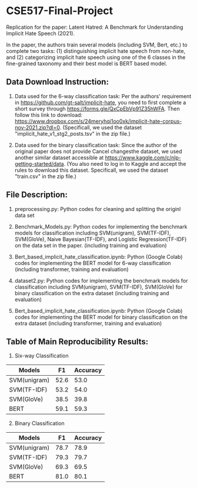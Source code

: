 # CSE517-Final-Project
Replication for the paper: Latent Hatred: A Benchmark for Understanding Implicit Hate Speech (2021).

In the paper, the authors train several models (including SVM, Bert, etc.) to complete two tasks: (1) distinguishing implicit hate speech from non-hate, and (2) categorizing implicit hate speech using one of the 6 classes in the fine-grained taxonomy and their best model is BERT based model. 

## Data Download Instruction:

1. Data used for the 6-way classification task: 
Per the authors' requirement in https://github.com/gt-salt/implicit-hate, you need to first complete a short survey through https://forms.gle/QxCpEbVp91Z35hWFA. Then follow this link to download: https://www.dropbox.com/s/24meryhqi1oo0xk/implicit-hate-corpus-nov-2021.zip?dl=0. (Specificall, we used the dataset "implicit_hate_v1_stg2_posts.tsv" in the zip file.) 

2. Data used for the binary classification task:
Since the author of the original paper does not provide Cancel changesthe dataset, we used another similar dataset accessible at https://www.kaggle.com/c/nlp-getting-started/data. (You also need to log in to Kaggle and accept the rules to download this dataset. Specificall, we used the dataset "train.csv" in the zip file.)

## File Description:

1. preprocessing.py: Python codes for cleaning and splitting the originl data set

2. Benchmark_Models.py: Python codes for implementing the benchmark models for classification including SVM(unigram), SVM(TF-IDF), SVM(GloVe), Naive Bayesian(TF-IDF), and Logistic Regression(TF-IDF) on the data set in the paper. (including training and evaluation) 

3. Bert_based_implicit_hate_classification.ipynb: Python (Google Colab) codes for implementing the BERT model for 6-way classification (including transformer, training and evaluation) 

4. dataset2.py: Python codes for implementing the benchmark models for classification including SVM(unigram), SVM(TF-IDF), SVM(GloVe) for binary classification on the extra dataset (including training and evaluation) 

5. Bert_based_implicit_hate_classification.ipynb:  Python (Google Colab) codes for implementing the BERT model for binary classification on the extra dataset (including transformer, training and evaluation) 


## Table of Main Reproducibility Results:

1. Six-way Classification

| Models        | F1            | Accuracy      |
| ------------- | ------------- | ------------- |
| SVM(unigram)  | 52.6          | 53.0          |
| SVM(TF-IDF)   | 53.2          | 54.0          |
| SVM(GloVe)    | 38.5          | 39.8          |
| BERT          | 59.1          | 59.3          |

2. Binary Classification

| Models        | F1            | Accuracy      |
| ------------- | ------------- | ------------- |
| SVM(unigram)  | 78.7          | 78.9          |
| SVM(TF-IDF)   |79.3           | 79.7          |
| SVM(GloVe)    | 69.3          | 69.5          |
| BERT          | 81.0          | 80.1          |

